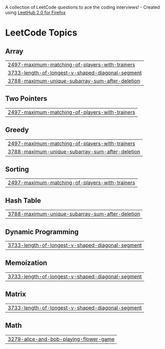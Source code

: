 A collection of LeetCode questions to ace the coding interviews! - Created using [LeetHub 2.0 for Firefox](https://github.com/maitreya2954/LeetHub-2.0-Firefox)
<!---LeetCode Topics Start-->
# LeetCode Topics
## Array
|  |
| ------- |
| [2497-maximum-matching-of-players-with-trainers](https://github.com/realslimtaek/leetcode/tree/master/2497-maximum-matching-of-players-with-trainers) |
| [3733-length-of-longest-v-shaped-diagonal-segment](https://github.com/realslimtaek/leetcode/tree/master/3733-length-of-longest-v-shaped-diagonal-segment) |
| [3788-maximum-unique-subarray-sum-after-deletion](https://github.com/realslimtaek/leetcode/tree/master/3788-maximum-unique-subarray-sum-after-deletion) |
## Two Pointers
|  |
| ------- |
| [2497-maximum-matching-of-players-with-trainers](https://github.com/realslimtaek/leetcode/tree/master/2497-maximum-matching-of-players-with-trainers) |
## Greedy
|  |
| ------- |
| [2497-maximum-matching-of-players-with-trainers](https://github.com/realslimtaek/leetcode/tree/master/2497-maximum-matching-of-players-with-trainers) |
| [3788-maximum-unique-subarray-sum-after-deletion](https://github.com/realslimtaek/leetcode/tree/master/3788-maximum-unique-subarray-sum-after-deletion) |
## Sorting
|  |
| ------- |
| [2497-maximum-matching-of-players-with-trainers](https://github.com/realslimtaek/leetcode/tree/master/2497-maximum-matching-of-players-with-trainers) |
## Hash Table
|  |
| ------- |
| [3788-maximum-unique-subarray-sum-after-deletion](https://github.com/realslimtaek/leetcode/tree/master/3788-maximum-unique-subarray-sum-after-deletion) |
## Dynamic Programming
|  |
| ------- |
| [3733-length-of-longest-v-shaped-diagonal-segment](https://github.com/realslimtaek/leetcode/tree/master/3733-length-of-longest-v-shaped-diagonal-segment) |
## Memoization
|  |
| ------- |
| [3733-length-of-longest-v-shaped-diagonal-segment](https://github.com/realslimtaek/leetcode/tree/master/3733-length-of-longest-v-shaped-diagonal-segment) |
## Matrix
|  |
| ------- |
| [3733-length-of-longest-v-shaped-diagonal-segment](https://github.com/realslimtaek/leetcode/tree/master/3733-length-of-longest-v-shaped-diagonal-segment) |
## Math
|  |
| ------- |
| [3279-alice-and-bob-playing-flower-game](https://github.com/realslimtaek/leetcode/tree/master/3279-alice-and-bob-playing-flower-game) |
<!---LeetCode Topics End-->